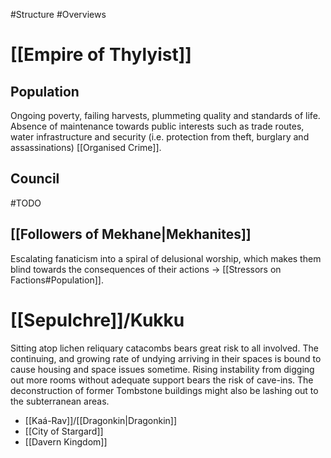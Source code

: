 #Structure #Overviews 
# [[Empire of Thylyist]]
## Population
Ongoing poverty, failing harvests, plummeting quality and standards of life. Absence of maintenance towards public interests such as trade routes, water infrastructure and security (i.e. protection from theft, burglary and assassinations) [[Organised Crime]].    
## Council
#TODO 
## [[Followers of Mekhane|Mekhanites]]
Escalating fanaticism into a spiral of delusional worship, which makes them blind towards the consequences of their actions -> [[Stressors on Factions#Population]]. 

# [[Sepulchre]]/Kukku
Sitting atop lichen reliquary catacombs bears great risk to all involved. 
The continuing, and growing rate of undying arriving in their spaces is bound to cause housing and space issues sometime.
Rising instability from digging out more rooms without adequate support bears the risk of cave-ins. 
The deconstruction of former Tombstone buildings might also be lashing out to the subterranean areas. 

- [[Kaá-Rav]]/[[Dragonkin|Dragonkin]]
- [[City of Stargard]]
- [[Davern Kingdom]]